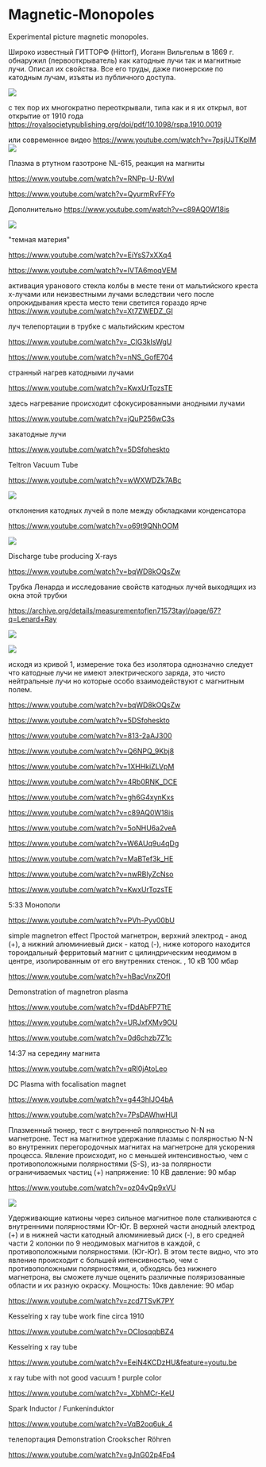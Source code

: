 # Magnetic-Monopoles
Experimental picture magnetic monopoles.

Широко известный ГИТТОРФ (Hittorf), Иоганн Вильгельм в 1869 г. 
обнаружил (первооткрыватель) как катодные лучи так и магнитные лучи. Описал их свойства. Все его
труды, даже пионерские по катодным лучам, изъяты из публичного доступа.

![](./first_monopol.jpg)

с тех пор их многократно переоткрывали, типа как и я их открыл, вот 
открытие от 1910 года https://royalsocietypublishing.org/doi/pdf/10.1098/rspa.1910.0019

или современное видео https://www.youtube.com/watch?v=7psjUJTKpIM
![](./magnetic_monopoles.png)

Плазма в ртутном газотроне NL-615, реакция на магниты

https://www.youtube.com/watch?v=RNPp-U-RVwI

https://www.youtube.com/watch?v=QyurmRvFFYo

Дополнительно 
https://www.youtube.com/watch?v=c89AQ0W18is

![](./Crookes_V_tube.png)

"темная материя"

https://www.youtube.com/watch?v=EiYsS7xXXq4

https://www.youtube.com/watch?v=IVTA6moqVEM

активация уранового стекла колбы в месте тени от мальтийского креста х-лучами или неизвестными лучами
вследствии чего после опрокидывания креста место тени светится гораздо ярче
https://www.youtube.com/watch?v=Xt7ZWEDZ_GI

луч телепортации в трубке с мальтийским крестом

https://www.youtube.com/watch?v=_ClG3kIsWgU


https://www.youtube.com/watch?v=nNS_GofE704

странный нагрев катодными лучами

https://www.youtube.com/watch?v=KwxUrTqzsTE

здесь нагревание происходит сфокусированными анодными лучами

https://www.youtube.com/watch?v=jQuP256wC3s


закатодные лучи

https://www.youtube.com/watch?v=5DSfoheskto

Teltron Vacuum Tube

https://www.youtube.com/watch?v=wWXWDZk7ABc

![](./kanalow.png)


отклонения катодных лучей в поле между обкладками конденсатора

https://www.youtube.com/watch?v=o69t9QNhOOM

![](./beam_s.png)

Discharge tube producing X-rays

https://www.youtube.com/watch?v=bqWD8kOQsZw


Трубка Ленарда и исследование свойств катодных лучей выходящих из окна этой трубки

https://archive.org/details/measurementoflen71573tayl/page/67?q=Lenard+Ray

![](./Lenard_window_tube_labeled.png)

![](./lenard_current.png)

исходя из кривой 1, измерение тока без изолятора однозначно следует что катодные лучи не имеют электрического заряда,
это чисто нейтральные лучи но которые особо взаимодействуют с магнитным полем.



https://www.youtube.com/watch?v=bqWD8kOQsZw

https://www.youtube.com/watch?v=5DSfoheskto

https://www.youtube.com/watch?v=813-2aAJ300

https://www.youtube.com/watch?v=Q6NPQ_9Kbj8

https://www.youtube.com/watch?v=1XHHkiZLVpM

https://www.youtube.com/watch?v=4Rb0RNK_DCE

https://www.youtube.com/watch?v=gh6G4xynKxs

https://www.youtube.com/watch?v=c89AQ0W18is

https://www.youtube.com/watch?v=5oNHU6a2veA

https://www.youtube.com/watch?v=W6AUq9u4qDg

https://www.youtube.com/watch?v=MaBTef3k_HE

https://www.youtube.com/watch?v=nwRBlyZcNso

https://www.youtube.com/watch?v=KwxUrTqzsTE

5:33 Монополи

https://www.youtube.com/watch?v=PVh-Pyv00bU

simple magnetron effect
Простой магнетрон, верхний электрод - анод (+), а нижний алюминиевый диск - катод (-), ниже которого находится тороидальный ферритовый магнит с цилиндрическим неодимом в центре, изолированным от его внутренних стенок. ,
10 кВ 100 мбар

https://www.youtube.com/watch?v=hBacVnxZOfI

Demonstration of magnetron plasma

https://www.youtube.com/watch?v=fDdAbFP7TtE

https://www.youtube.com/watch?v=URJxfXMv9OU

https://www.youtube.com/watch?v=0d6chzb7Z1c

14:37 на середину магнита

https://www.youtube.com/watch?v=qRl0jAtoLeo

DC Plasma with focalisation magnet

https://www.youtube.com/watch?v=g443hlJO4bA

https://www.youtube.com/watch?v=7PsDAWhwHUI


Плазменный тюнер, тест с внутренней полярностью N-N на магнетроне.
Тест на магнитное удержание плазмы с полярностью N-N во внутренних перегородочных магнитах на магнетроне для ускорения процесса.
Явление происходит, но с меньшей интенсивностью, чем с противоположными полярностями (S-S), из-за полярности ограничиваемых частиц (+)
напряжение: 10 КВ
давление: 90 мбар

https://www.youtube.com/watch?v=oz04vQp9xVU

![](./duble_magnetron.png)

Удерживающие катионы через сильное магнитное поле сталкиваются с внутренними полярностями Юг-Юг.
В верхней части анодный электрод (+) и в нижней части катодный алюминиевый диск (-), в его средней части 2 колонки по 9 неодимовых магнитов в каждой, с противоположными полярностями. (Юг-Юг). В этом тесте видно, что это явление происходит с большей интенсивностью, чем с противоположными полярностями, и, обходясь без нижнего магнетрона, вы сможете лучше оценить различные поляризованные области и их разную окраску.
Мощность: 10кв
давление: 90 мбар


https://www.youtube.com/watch?v=zcd7TSvK7PY



Kesselring x ray tube work fine circa 1910

https://www.youtube.com/watch?v=OCIosqqbBZ4

Kesselring x ray tube

https://www.youtube.com/watch?v=EeiN4KCDzHU&feature=youtu.be

x ray tube with not good vacuum ! purple color

https://www.youtube.com/watch?v=_XbhMCr-KeU

Spark Inductor / Funkeninduktor

https://www.youtube.com/watch?v=VqB2oq6uk_4

телепортация Demonstration Crookscher Röhren

https://www.youtube.com/watch?v=gJnG02p4Fp4


